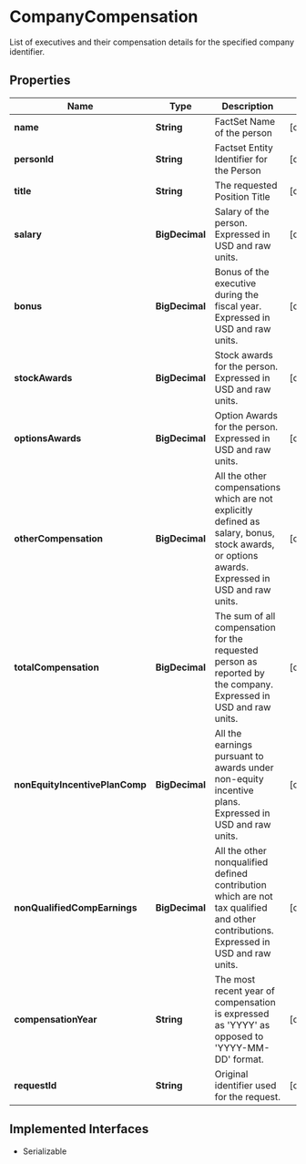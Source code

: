 

# CompanyCompensation

List of executives and their compensation details for the specified company identifier.

## Properties

Name | Type | Description | Notes
------------ | ------------- | ------------- | -------------
**name** | **String** | FactSet Name of the person |  [optional]
**personId** | **String** | Factset Entity Identifier for the Person |  [optional]
**title** | **String** | The requested Position Title |  [optional]
**salary** | **BigDecimal** | Salary of the person. Expressed in USD and raw units. |  [optional]
**bonus** | **BigDecimal** | Bonus of the executive during the fiscal year. Expressed in USD and raw units. |  [optional]
**stockAwards** | **BigDecimal** | Stock awards for the person. Expressed in USD and raw units. |  [optional]
**optionsAwards** | **BigDecimal** | Option Awards for the person. Expressed in USD and raw units. |  [optional]
**otherCompensation** | **BigDecimal** | All the other compensations which are not explicitly defined as salary, bonus, stock awards, or options awards. Expressed in USD and raw units. |  [optional]
**totalCompensation** | **BigDecimal** | The sum of all compensation for the requested person as reported by the company. Expressed in USD and raw units. |  [optional]
**nonEquityIncentivePlanComp** | **BigDecimal** | All the earnings pursuant to awards under non-equity incentive plans. Expressed in USD and raw units. |  [optional]
**nonQualifiedCompEarnings** | **BigDecimal** | All the other nonqualified defined contribution which are not tax qualified and other contributions. Expressed in USD and raw units. |  [optional]
**compensationYear** | **String** | The most recent year of compensation is expressed as &#39;YYYY&#39; as opposed to &#39;YYYY-MM-DD&#39; format. |  [optional]
**requestId** | **String** | Original identifier used for the request. |  [optional]


## Implemented Interfaces

* Serializable


